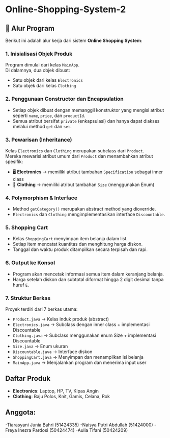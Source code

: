 # Online-Shopping-System-2


## 📌 Alur Program

Berikut ini adalah alur kerja dari sistem **Online Shopping System**:

### 1. Inisialisasi Objek Produk
Program dimulai dari kelas `MainApp`.  
Di dalamnya, dua objek dibuat:
- Satu objek dari kelas `Electronics`
- Satu objek dari kelas `Clothing`

### 2. Penggunaan Constructor dan Encapsulation
- Setiap objek dibuat dengan memanggil konstruktor yang mengisi atribut seperti `name`, `price`, dan `productId`.
- Semua atribut bersifat `private` (enkapsulasi) dan hanya dapat diakses melalui method `get` dan `set`.

### 3. Pewarisan (Inheritance)
Kelas `Electronics` dan `Clothing` merupakan subclass dari `Product`.  
Mereka mewarisi atribut umum dari `Product` dan menambahkan atribut spesifik:
- 🖥️ **Electronics** → memiliki atribut tambahan `Specification` sebagai inner class
- 👕 **Clothing** → memiliki atribut tambahan `Size` (menggunakan Enum)

### 4. Polymorphism & Interface
- Method `getCategory()` merupakan abstract method yang dioverride.
- `Electronics` dan `Clothing` mengimplementasikan interface `Discountable`.

### 5. Shopping Cart
- Kelas `ShoppingCart` menyimpan item belanja dalam list.
- Setiap item mencatat kuantitas dan menghitung harga diskon.
- Tanggal dan waktu produk ditampilkan secara terpisah dan rapi.

### 6. Output ke Konsol
- Program akan mencetak informasi semua item dalam keranjang belanja.
- Harga setelah diskon dan subtotal diformat hingga 2 digit desimal tanpa huruf `E`.

### 7. Struktur Berkas
Proyek terdiri dari 7 berkas utama:
- `Product.java` → Kelas induk produk (abstract)
- `Electronics.java` → Subclass dengan inner class + implementasi Discountable
- `Clothing.java` → Subclass menggunakan enum Size + implementasi Discountable
- `Size.java` → Enum ukuran
- `Discountable.java` → Interface diskon
- `ShoppingCart.java` → Menyimpan dan menampilkan isi belanja
- `MainApp.java` → Menjalankan program dan menerima input user

## Daftar Produk
- **Electronics**: Laptop, HP, TV, Kipas Angin
- **Clothing**: Baju Polos, Knit, Gamis, Celana, Rok

## Anggota:
-Tiarasyani Junia Bahri (51424335)
-Naisya Putri Abdullah (51424000)
-Freya Inezra Pardosi (50424474)
-Aulia Tifani (50424209)
